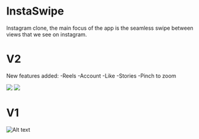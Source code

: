 # InstaSwipe

Instagram clone, the main focus of the app is the seamless swipe between views that we see on instagram.

# V2 
New features added: 
-Reels
-Account 
-Like
-Stories
-Pinch to zoom

![](https://media.giphy.com/media/sYU5KlntlFkPhYlHAm/giphy.gif)
![](https://media.giphy.com/media/W0eLkSTJoCZp1JPvF0/giphy.gif)
# V1
![Alt text](https://media.giphy.com/media/h6CcF2oCtxKGOgL9lA/giphy.gif)
